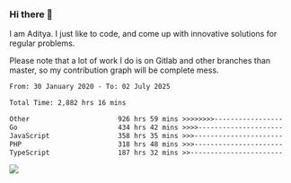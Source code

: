 ### Hi there 👋

I am Aditya. I just like to code, and come up with innovative solutions for regular problems.

Please note that a lot of work I do is on Gitlab and other branches than master, so my contribution graph will be complete mess.

<!--START_SECTION:waka-->

```txt
From: 30 January 2020 - To: 02 July 2025

Total Time: 2,882 hrs 16 mins

Other                      926 hrs 59 mins >>>>>>>>-----------------   32.16 %
Go                         434 hrs 42 mins >>>>---------------------   15.08 %
JavaScript                 358 hrs 35 mins >>>----------------------   12.44 %
PHP                        318 hrs 48 mins >>>----------------------   11.06 %
TypeScript                 187 hrs 32 mins >>-----------------------   06.51 %
```

<!--END_SECTION:waka-->

![](https://komarev.com/ghpvc/?username=BrainBuzzer)

